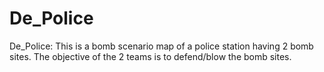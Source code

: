 # De_Police
De_Police: This is a bomb scenario map of a police station having 2 bomb sites. The objective of the 2 teams is to defend/blow the bomb sites.
